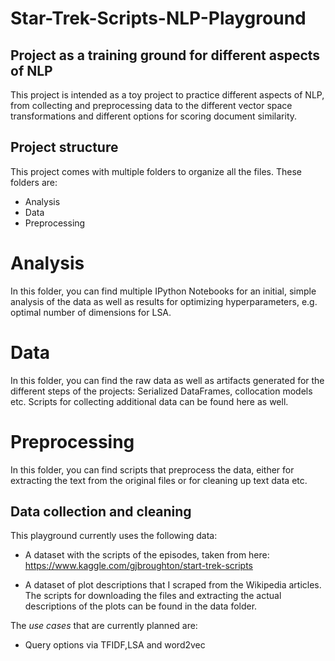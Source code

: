 # Star-Trek-Scripts-NLP-Playground
## Project as a training ground for different aspects of NLP
This project is intended as a toy project to practice different aspects of NLP, from collecting and preprocessing data to the different vector space transformations and different options for scoring document similarity.

## Project structure

This project comes with multiple folders to organize all the files. These folders are:
- Analysis
- Data
- Preprocessing

# Analysis
In this folder, you can find multiple IPython Notebooks for an initial, simple analysis of the data as well as results for optimizing hyperparameters, e.g. optimal number of dimensions for LSA.

# Data
In this folder, you can find the raw data as well as artifacts generated for the different steps of the projects: Serialized DataFrames, collocation models etc.
Scripts for collecting additional data can be found here as well.


# Preprocessing
In this folder, you can find scripts that preprocess the data, either for extracting the text from the original files or for cleaning up text data etc.







## Data collection and cleaning
This playground currently uses the following data:
- A dataset with the scripts of the episodes, taken from here: https://www.kaggle.com/gjbroughton/start-trek-scripts

- A dataset of plot descriptions that I scraped from the Wikipedia articles. The scripts for downloading the files and extracting the actual descriptions of the plots can be found in the data folder.



The _use cases_ that are currently planned are:
- Query options via TFIDF,LSA and word2vec



